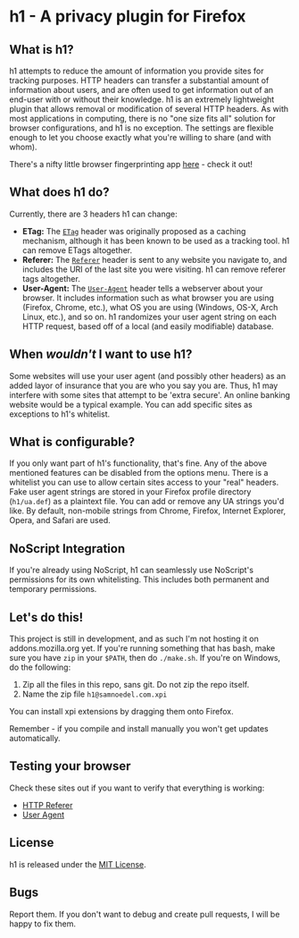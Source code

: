 # h1 - A privacy plugin for Firefox

## What is h1?
h1 attempts to reduce the amount of information you provide sites for tracking purposes. HTTP headers can transfer a substantial amount of information about users, and are often used to get information out of an end-user with or without their knowledge. h1 is an extremely lightweight plugin that allows removal or modification of several HTTP headers. As with most applications in computing, there is no "one size fits all" solution for browser configurations, and h1 is no exception. The settings are flexible enough to let you choose exactly what you're willing to share (and with whom).

There's a nifty little browser fingerprinting app [here](https://panopticlick.eff.org/) - check it out!

## What does h1 do?
Currently, there are 3 headers h1 can change:
* **ETag:** The [`ETag`](https://en.wikipedia.org/wiki/HTTP_ETag) header was originally proposed as a caching mechanism, although it has been known to be used as a tracking tool. h1 can remove ETags altogether.
* **Referer:** The [`Referer`](https://en.wikipedia.org/wiki/HTTP_referer) header is sent to any website you navigate to, and includes the URI of the last site you were visiting. h1 can remove referer tags altogether.
* **User-Agent:** The [`User-Agent`](https://en.wikipedia.org/wiki/User_agent) header tells a webserver about your browser. It includes information such as what browser you are using (Firefox, Chrome, etc.), what OS you are using (Windows, OS-X, Arch Linux, etc.), and so on. h1 randomizes your user agent string on each HTTP request, based off of a local (and easily modifiable) database.

## When _wouldn't_ I want to use h1?
Some websites will use your user agent (and possibly other headers) as an added layor of insurance that you are who you say you are. Thus, h1 may interfere with some sites that attempt to be 'extra secure'. An online banking website would be a typical example. You can add specific sites as exceptions to h1's whitelist.

## What is configurable?
If you only want part of h1's functionality, that's fine. Any of the above mentioned features can be disabled from the options menu. There is a whitelist you can use to allow certain sites access to your "real" headers. Fake user agent strings are stored in your Firefox profile directory (`h1/ua.def`) as a plaintext file. You can add or remove any UA strings you'd like. By default, non-mobile strings from Chrome, Firefox, Internet Explorer, Opera, and Safari are used.

## NoScript Integration
If you're already using NoScript, h1 can seamlessly use NoScript's permissions for its own whitelisting. This includes both permanent and temporary permissions.

## Let's do this!
This project is still in development, and as such I'm not hosting it on addons.mozilla.org yet. If you're running something that has bash, make sure you have `zip` in your `$PATH`, then do `./make.sh`. If you're on Windows, do the following:

1. Zip all the files in this repo, sans git. Do not zip the repo itself.
2. Name the zip file `h1@samnoedel.com.xpi`

You can install xpi extensions by dragging them onto Firefox.

Remember - if you compile and install manually you won't get updates automatically.

## Testing your browser
Check these sites out if you want to verify that everything is working:
* [HTTP Referer](http://www.whatismyreferer.com/)
* [User Agent](http://whatsmyuseragent.com/)

## License

h1 is released under the [MIT License](http://mit-license.org/).

## Bugs

Report them. If you don't want to debug and create pull requests, I will be happy to fix them.
